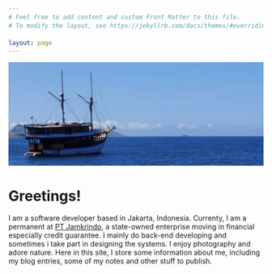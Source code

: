 ```yaml
---
# Feel free to add content and custom Front Matter to this file.
# To modify the layout, see https://jekyllrb.com/docs/themes/#overriding-theme-defaults

layout: page
---
```

![img](/images/header_image3.png)

# Greetings!

I am a software developer based in Jakarta, Indonesia. Currenty, I am a permanent at [PT Jamkrindo](https://jamkrindo.co.id), a state-owned enterprise moving in financial especially credit guarantee. I mainly do back-end developing and sometimes i take part in designing the systems. I enjoy photography and adore nature. Here in this site, I store some information about me, including my blog entries, some of my notes and other stuff to publish.